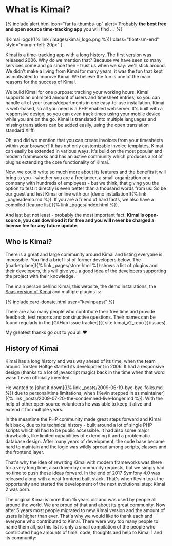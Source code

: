 
# What is Kimai?

{% include alert.html icon="far fa-thumbs-up" alert='Probably <strong>the best free and open source time-tracking app</strong> you will find ...' %}

![Kimai logo]({% link /images/kimai_logo.png %}){:class="float-sm-end" style="margin-left: 20px" }

Kimai is a time-tracking app with a long history. The first version was released 2006. Why do we mention that?
Because we have seen so many services come and go since then - trust us when we say: we'll stick around.
We didn't make a living from Kimai for many years, it was the fun that kept us motivated to improve Kimai.
We believe the fun is one of the main reasons for the success of Kimai.

We build Kimai for one purpose: tracking your working hours. Kimai supports an unlimited amount of users and timesheet entries,
so you can handle all of your teams/departments in one easy-to-use installation.
Kimai is web-based, so all you need is a PHP enabled webserver.
It's built with a responsive design, so you can even track times using your mobile device while you are on the go.
Kimai is translated into multiple languages and missing translations can be added easily, using the open translation standard Xliff.

Oh, and did we mention that you can create invoices from your timesheets within your browser? It has not only customizable
invoice templates, Kimai can easily be extended in various ways. It's build on the most popular and modern frameworks and has an active community
which produces a lot of plugins extending the core functionality of Kimai.

Now, we could write so much more about its features and the benefits it will bring to you - whether you are a freelancer,
a small organization or a company with hundreds of employees - but we think, that giving you the option to test it directly is even better than a thousand words from us:
So be our guest and test Kimai online with our [demo installation]({% link _pages/demo.md %}). If you are a friend of hard facts, we also have a compiled [feature list]({% link _pages/index.html %}).

And last but not least - probably the most important fact: **Kimai is open-source, you can download it for free and you will never be charged a license fee for any future update**.

## Who is Kimai?

There is a great and large community around Kimai and listing everyone is impossible. You find a brief list of former developers below.
The [marketplace]({% link _pages/store.html %}) shows a list of plugins and their developers, this will give you a good idea of the developers
supporting the project with their knowledge.

The main person behind Kimai, this website, the demo installations, the [Saas version of Kimai](https://www.kimai.cloud) and multiple plugins is:

{% include card-donate.html user="kevinpapst" %}

There are also many people who contribute their free time and provide feedback, test reports and constructive questions.
Their names can be found regularly in the [GitHub issue tracker]({{ site.kimai_v2_repo }}/issues).

My greatest thanks go out to you all ❤️

## History of Kimai

Kimai has a long history and was way ahead of its time, when the team around Torsten Höltge started its development in 2006.
It had a responsive design (thanks to a lot of javascript magic) back in the time when that word wasn't even officially invented.

He wanted to [shut it down]({% link _posts/2009-06-19-bye-bye-folks.md %}) due to personal/time limitations, when [Kevin stepped in as maintainer]({% link _posts/2009-07-20-the-condemned-live-longer.md %}).
With the help of other open source volunteers he was able to keep it alive and extend it for multiple years.

In the meantime the PHP community made great steps forward and Kimai felt back, due to its technical history - built around a lot of single PHP scripts which all had to be public accessible.
It had also some major drawbacks, like limited capabilities of extending it and a problematic database design. After many years of development, the code base became hard to maintain and the logic was wildly spread among scripts, classes and the frontend layer.

That's why the idea of rewriting Kimai with modern frameworks was there for a very long time, also driven by community requests, but we simply had no time to push these ideas forward.
In the end of 2017 Symfony 4.0 was released along with a neat frontend built stack.
That's when Kevin took the opportunity and started the development of the next evolutional step: Kimai 2 was born.

The original Kimai is more than 15 years old and was used by people all around the world. We are proud of that and about its great community.
Now after 5 years most people migrated to new Kimai version and the amount of users is higher than ever.
That's why we would like to thank each and everyone who contributed to Kimai.
There were way too many people to name them all, so this list is only a small compilation of the people who contributed huge amounts of time, code, thoughts and help to Kimai 1 and its community:
